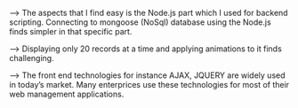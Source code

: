—> The aspects that I find easy is the Node.js part which I used for backend scripting. Connecting to mongoose (NoSql) database using the Node.js finds simpler in that specific part. 

—> Displaying only 20 records at a time and applying animations to it finds challenging. 

—> The front end technologies for instance AJAX, JQUERY are widely used in today’s market. Many enterprices use these technologies for most of their web management applications.  